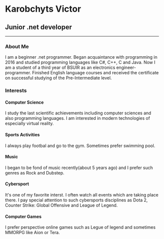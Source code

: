 # Karobchyts Victor

## Junior .net developer
--------------------------
### About Me
I am a beginner .net programmer.
Began acquaintance with programming in 2016 and studied programming languages like С#, С++, С and Java.
Now I am a student of a third year of BSUIR  as an electronics engineer-programmer.
Finished English language courses and received the certificate on successful studying of the Pre-Intermediate level.
### Interests
#### Computer Science
I study the last scientific achievements including computer sciences and also programming languages. I am interested in modern technologies of especially virtual reality.
#### Sports Activities
I always play footbal and go to the gym. Sometimes prefer swimming pool.
#### Music
I began to be fond of music recently(about 5 years ago) and I prefer such genres as Rock and Dubstep.
#### Cybersport 
It's one of my favorite interst. I often watch all events which are taking place there. I pay special attention to such cybersports disciplines as Dota 2, Counter Strike: Global Offensive and League of Legend.
#### Computer Games
I prefer perspective  online games such as Legue of legend and sometimes MMORPG like Aion or Tera.



